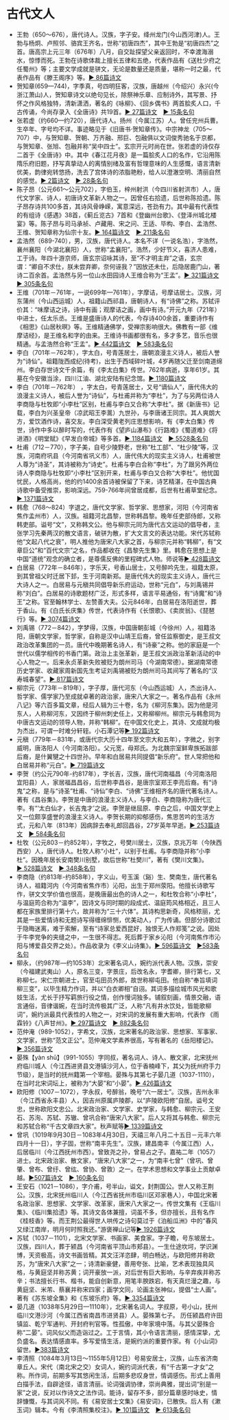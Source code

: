 # 古代文人

- 王勃（650～676），唐代诗人。汉族，字子安。绛州龙门(今山西河津)人。王勃与杨炯、卢照邻、骆宾王齐名，世称“初唐四杰”，其中王勃是“初唐四杰”之首。唐高宗上元三年（676年）八月，自交趾探望父亲返回时，不幸渡海溺水，惊悸而死。王勃在诗歌体裁上擅长五律和五绝，代表作品有《送杜少府之任蜀州》等；主要文学成就是骈文，无论是数量还是质量，堪称一时之最，代表作品有《滕王阁序》等。[► 86篇诗文](https://m.gushiwen.org/authors/authorvsw_e6b970da08cdA1.aspx)
- 贺知章(659—744)，字季真，号四明狂客，汉族，唐越州（今绍兴）永兴(今浙江萧山)人，贺知章诗文以绝句见长，除祭神乐章、应制诗外，其写景、抒怀之作风格独特，清新潇洒，著名的《咏柳》、《回乡偶书》两首脍炙人口，千古传诵，今尚存录入《全唐诗》共19首。[► 27篇诗文](https://m.gushiwen.cn/shiwens/default.aspx?astr=%e8%b4%ba%e7%9f%a5%e7%ab%a0)　[► 15条名句](https://m.gushiwen.cn/mingjus/default.aspx?astr=%e8%b4%ba%e7%9f%a5%e7%ab%a0)
- 张若虚（约660—约720），唐代诗人。扬州（今属江苏）人。曾任兖州兵曹。生卒年、字号均不详。事迹略见于《旧唐书·贺知章传》。中宗神龙（705～707）中，与贺知章、贺朝、万齐融、邢巨、包融俱以文词俊秀驰名于京都，与贺知章、张旭、包融并称“吴中四士”。玄宗开元时尚在世。张若虚的诗仅存二首于《全唐诗》中。其中《春江花月夜》是一篇脍炙人口的名作，它沿用陈隋乐府旧题，抒写真挚动人的离情别绪及富有哲理意味的人生感慨，语言清新优美，韵律宛转悠扬，洗去了宫体诗的浓脂艳粉，给人以澄澈空明、清丽自然的感觉。[► 2篇诗文](https://m.gushiwen.cn/shiwens/default.aspx?astr=%e5%bc%a0%e8%8b%a5%e8%99%9a)　[► 28条名句](https://m.gushiwen.cn/mingjus/default.aspx?astr=%e5%bc%a0%e8%8b%a5%e8%99%9a)
- 陈子昂（公元661～公元702），字伯玉，梓州射洪（今四川省射洪市）人，唐代文学家、诗人，初唐诗文革新人物之一。因曾任右拾遗，后世称陈拾遗。陈子昂存诗共100多首，其诗风骨峥嵘，寓意深远，苍劲有力。其中最有代表性的有组诗《感遇》38首，《蓟丘览古》7首和《登幽州台歌》、《登泽州城北楼宴》等。陈子昂与司马承祯、卢藏用、宋之问、王适、毕构、李白、孟浩然、王维、贺知章称为仙宗十友。[► 164篇诗文](https://m.gushiwen.cn/shiwens/default.aspx?astr=%e9%99%88%e5%ad%90%e6%98%82)　[► 211条名句](https://m.gushiwen.cn/mingjus/default.aspx?astr=%e9%99%88%e5%ad%90%e6%98%82)
- 孟浩然（689-740），男，汉族，唐代诗人。本名不详（一说名浩），字浩然，襄州襄阳（今湖北襄阳）人，世称“孟襄阳”。浩然，少好节义，喜济人患难，工于诗。年四十游京师，唐玄宗诏咏其诗，至“不才明主弃”之语，玄宗谓：“卿自不求仕，朕未尝弃卿，奈何诬我？”因放还未仕，后隐居鹿门山，著诗二百余首。孟浩然与另一位山水田园诗人王维合称为“王孟”。[► 321篇诗文](https://m.gushiwen.cn/shiwens/default.aspx?astr=%e5%ad%9f%e6%b5%a9%e7%84%b6)　[► 305条名句](https://m.gushiwen.cn/mingjus/default.aspx?astr=%e5%ad%9f%e6%b5%a9%e7%84%b6)
- 王维（701年－761年，一说699年—761年），字摩诘，号摩诘居士。汉族，河东蒲州（今山西运城）人，祖籍山西祁县，唐朝诗人，有“诗佛”之称。苏轼评价其：“味摩诘之诗，诗中有画；观摩诘之画，画中有诗。”开元九年（721年）中进士，任太乐丞。王维是盛唐诗人的代表，今存诗400余首，重要诗作有《相思》《山居秋暝》等。王维精通佛学，受禅宗影响很大。佛教有一部《维摩诘经》，是王维名和字的由来。王维诗书画都很有名，多才多艺，音乐也很精通。与孟浩然合称“王孟”。[► 442篇诗文](https://m.gushiwen.cn/shiwens/default.aspx?astr=%e7%8e%8b%e7%bb%b4)　[► 583条名句](https://m.gushiwen.cn/mingjus/default.aspx?astr=%e7%8e%8b%e7%bb%b4)
- 李白（701年－762年），字太白，号青莲居士，唐朝浪漫主义诗人，被后人誉为“诗仙”。祖籍陇西成纪(待考)，出生于西域碎叶城，4岁再随父迁至剑南道绵州。李白存世诗文千余篇，有《李太白集》传世。762年病逝，享年61岁。其墓在今安徽当涂，四川江油、湖北安陆有纪念馆。[► 1180篇诗文](https://m.gushiwen.org/authors/authorvsw_b90660e3e492A1.aspx)
- 李白（701年－762年） ，字太白，号青莲居士，又号“谪仙人”，唐代伟大的浪漫主义诗人，被后人誉为“诗仙”，与杜甫并称为“李杜”，为了与另两位诗人李商隐与杜牧即“小李杜”区别，杜甫与李白又合称“大李杜”。据《新唐书》记载，李白为兴圣皇帝（凉武昭王李暠）九世孙，与李唐诸王同宗。其人爽朗大方，爱饮酒作诗，喜交友。李白深受黄老列庄思想影响，有《李太白集》传世，诗作中多以醉时写的，代表作有《望庐山瀑布》《行路难》《蜀道难》《将进酒》《明堂赋》《早发白帝城》等多首。[► 1184篇诗文](https://m.gushiwen.cn/shiwens/default.aspx?astr=%e6%9d%8e%e7%99%bd)　[► 5528条名句](https://m.gushiwen.cn/mingjus/default.aspx?astr=%e6%9d%8e%e7%99%bd)
- 杜甫（712－770），字子美，自号少陵野老，世称“杜工部”、“杜少陵”等，汉族，河南府巩县（今河南省巩义市）人，唐代伟大的现实主义诗人，杜甫被世人尊为“诗圣”，其诗被称为“诗史”。杜甫与李白合称“李杜”，为了跟另外两位诗人李商隐与杜牧即“小李杜”区别开来，杜甫与李白又合称“大李杜”。他忧国忧民，人格高尚，他的约1400余首诗被保留了下来，诗艺精湛，在中国古典诗歌中备受推崇，影响深远。759-766年间曾居成都，后世有杜甫草堂纪念。[► 1371篇诗文](https://m.gushiwen.org/authors/authorvsw_515ea88d1858A1.aspx)
- 韩愈（768～824）字退之，唐代文学家、哲学家、思想家，河阳（今河南省焦作孟州市）人，汉族。祖籍河北昌黎，世称韩昌黎。晚年任吏部侍郎，又称韩吏部。谥号“文”，又称韩文公。他与柳宗元同为唐代古文运动的倡导者，主张学习先秦两汉的散文语言，破骈为散，扩大文言文的表达功能。宋代苏轼称他“文起八代之衰”，明人推他为唐宋八大家之首，与柳宗元并称“韩柳”，有“文章巨公”和“百代文宗”之名，作品都收在《昌黎先生集》里。韩愈在思想上是中国“道统”观念的确立者，是尊儒反佛的里程碑式人物。师说等[► 428篇诗文](https://m.gushiwen.org/authors/authorvsw_1abe13750637A1.aspx)
- 白居易（772年－846年），字乐天，号香山居士，又号醉吟先生，祖籍太原，到其曾祖父时迁居下邽，生于河南新郑。是唐代伟大的现实主义诗人，唐代三大诗人之一。白居易与元稹共同倡导新乐府运动，世称“元白”，与刘禹锡并称“刘白”。白居易的诗歌题材广泛，形式多样，语言平易通俗，有“诗魔”和“诗王”之称。官至翰林学士、左赞善大夫。公元846年，白居易在洛阳逝世，葬于香山。有《白氏长庆集》传世，代表诗作有《长恨歌》、《卖炭翁》、《琵琶行》等。[► 3074篇诗文](https://m.gushiwen.org/authors/authorvsw_85097dd0c645A1.aspx)
- 刘禹锡（772－842），字梦得，汉族，中国唐朝彭城（今徐州）人，祖籍洛阳，唐朝文学家，哲学家，自称是汉中山靖王后裔，曾任监察御史，是王叔文政治改革集团的一员。唐代中晚期著名诗人，有“诗豪”之称。他的家庭是一个世代以儒学相传的书香门第。政治上主张革新，是王叔文派政治革新活动的中心人物之一。后来永贞革新失败被贬为朗州司马（今湖南常德）。据湖南常德历史学家、收藏家周新国先生考证刘禹锡被贬为朗州司马其间写了著名的“汉寿城春望”。[► 817篇诗文](https://m.gushiwen.org/authors/authorvsw_e3c4e8cf2646A1.aspx)
- 柳宗元（773年－819年），字子厚，唐代河东（今山西运城）人，杰出诗人、哲学家、儒学家乃至成就卓著的政治家，唐宋八大家之一。著名作品有《永州八记》等六百多篇文章，经后人辑为三十卷，名为《柳河东集》。因为他是河东人，人称柳河东，又因终于柳州刺史任上，又称柳柳州。柳宗元与韩愈同为中唐古文运动的领导人物，并称“韩柳”。在中国文化史上，其诗、文成就均极为杰出，可谓一时难分轩轾。小石潭记等[► 192篇诗文](https://m.gushiwen.org/authors/authorvsw_0ba13a22799eA1.aspx)
- 元稹（779年－831年，或唐代宗大历十四年至文宗大和五年），字微之，别字威明，唐洛阳人（今河南洛阳）。父元宽，母郑氏。为北魏宗室鲜卑族拓跋部后裔，是什翼犍之十四世孙。早年和白居易共同提倡“新乐府”。世人常把他和白居易并称“元白”。[► 719篇诗文](https://m.gushiwen.org/authors/authorvsw_201a0677dee4A1.aspx)
- 李贺（约公元790年-约817年），字长吉，汉族，唐代河南福昌（今河南洛阳宜阳县）人，家居福昌昌谷，后世称李昌谷，是唐宗室郑王李亮后裔。有“诗鬼”之称，是与“诗圣”杜甫、“诗仙”李白、“诗佛”王维相齐名的唐代著名诗人。著有《昌谷集》。李贺是中唐的浪漫主义诗人，与李白、李商隐称为唐代三李。有“‘太白仙才，长吉鬼才’之说。李贺是继屈原、李白之后，中国文学史上又一位颇享盛誉的浪漫主义诗人。李贺长期的抑郁感伤，焦思苦吟的生活方式，元和八年（813年）因病辞去奉礼郎回昌谷，27岁英年早逝。[► 253篇诗文](https://m.gushiwen.cn/shiwens/default.aspx?astr=%e6%9d%8e%e8%b4%ba)　[► 584条名句](https://m.gushiwen.cn/mingjus/default.aspx?astr=%e6%9d%8e%e8%b4%ba)
- 杜牧（公元803－约852年），字牧之，号樊川居士，汉族，京兆万年（今陕西西安）人，唐代诗人。杜牧人称“小杜”，以别于杜甫。与李商隐并称“小李杜”。因晚年居长安南樊川别墅，故后世称“杜樊川”，著有《樊川文集》。[► 528篇诗文](https://m.gushiwen.cn/shiwens/default.aspx?astr=%e6%9d%9c%e7%89%a7)　[► 348条名句](https://m.gushiwen.cn/mingjus/default.aspx?astr=%e6%9d%9c%e7%89%a7)
- 李商隐（约813年-约858年），字义山，号玉溪（谿）生、樊南生，唐代著名诗人，祖籍河内（今河南省焦作市）沁阳，出生于郑州荥阳。他擅长诗歌写作，骈文文学价值也很高，是晚唐最出色的诗人之一，和杜牧合称“小李杜”，与温庭筠合称为“温李”，因诗文与同时期的段成式、温庭筠风格相近，且三人都在家族里排行第十六，故并称为“三十六体”。其诗构思新奇，风格秾丽，尤其是一些爱情诗和无题诗写得缠绵悱恻，优美动人，广为传诵。但部分诗歌过于隐晦迷离，难于索解，至有“诗家总爱西昆好，独恨无人作郑笺”之说。因处于牛李党争的夹缝之中，一生很不得志。死后葬于家乡沁阳（今河南焦作市沁阳与博爱县交界之处）。作品收录为《李义山诗集》。[► 596篇诗文](https://m.gushiwen.cn/shiwens/default.aspx?astr=%e6%9d%8e%e5%95%86%e9%9a%90)　[►583条名句](https://m.gushiwen.cn/mingjus/default.aspx?astr=%e6%9d%8e%e5%95%86%e9%9a%90)
- 柳永，（约987年—约1053年）北宋著名词人，婉约派代表人物。汉族，崇安（今福建武夷山）人，原名三变，字景庄，后改名永，字耆卿，排行第七，又称柳七。宋仁宗朝进士，官至屯田员外郎，故世称柳屯田。他自称“奉旨填词柳三变”，以毕生精力作词，并以“白衣卿相”自诩。其词多描绘城市风光和歌妓生活，尤长于抒写羁旅行役之情，创作慢词独多。铺叙刻画，情景交融，语言通俗，音律谐婉，在当时流传极其广泛，人称“凡有井水饮处，皆能歌柳词”，婉约派最具代表性的人物之一，对宋词的发展有重大影响，代表作 《雨霖铃》《八声甘州》。[► 297篇诗文](https://m.gushiwen.cn/shiwens/default.aspx?astr=%e6%9f%b3%e6%b0%b8)　[► 882条名句](https://m.gushiwen.cn/mingjus/default.aspx?astr=%e6%9f%b3%e6%b0%b8)
- 范仲淹（989-1052），字希文，汉族，北宋著名的政治家、思想家、军事家、文学家，世称“范文正公”。范仲淹文学素养很高，写有著名的《岳阳楼记》。[► 356篇诗文](https://m.gushiwen.org/authors/authorvsw_c2c3edb9c1b1A1.aspx)
- 晏殊【yàn shū】（991-1055）字同叔，著名词人、诗人、散文家，北宋抚州府临川城人（今江西进贤县文港镇沙河人，位于香楠峰下，其父为抚州府手力节级），是当时的抚州籍第一个宰相。晏殊与其第七子晏几道（1037-1110），在当时北宋词坛上，被称为“大晏”和“小晏”。[► 426篇诗文](https://m.gushiwen.org/authors/authorvsw_20e68621f077A1.aspx)
- 欧阳修（1007－1072），字永叔，号醉翁，晚号“六一居士”。汉族，吉州永丰（今江西省永丰县）人，因吉州原属庐陵郡，以“庐陵欧阳修”自居。谥号文忠，世称欧阳文忠公。北宋政治家、文学家、史学家，与韩愈、柳宗元、王安石、苏洵、苏轼、苏辙、曾巩合称“唐宋八大家”。后人又将其与韩愈、柳宗元和苏轼合称“千古文章四大家”。秋声赋等[► 1339篇诗文](https://m.gushiwen.org/authors/authorvsw_7ab3b8200774A1.aspx)
- 曾巩（1019年9月30日－1083年4月30日，天禧三年八月二十五日－元丰六年四月十一日），字子固，世称“南丰先生”。汉族，建昌南丰（今属江西）人，后居临川（今江西抚州市西）。曾致尧之孙，曾易占之子。嘉祐二年（1057）进士。北宋政治家、散文家，“唐宋八大家”之一，为“南丰七曾”（曾巩、曾肇、曾布、曾纡、曾纮、曾协、曾敦）之一。在学术思想和文学事业上贡献卓越。[►507篇诗文](https://m.gushiwen.cn/shiwens/default.aspx?astr=%e6%9b%be%e5%b7%a9)　[► 160条名句](https://m.gushiwen.cn/mingjus/default.aspx?astr=%e6%9b%be%e5%b7%a9)
- 王安石（1021－1086），字介甫，号半山，谥文，封荆国公。世人又称王荆公。汉族，北宋抚州临川人（今江西省抚州市临川区邓家巷人），中国北宋著名政治家、思想家、文学家、改革家，唐宋八大家之一。传世文集有《王临川集》、《临川集拾遗》等。其诗文各体兼擅，词虽不多，但亦擅长，且有名作《桂枝香》等。而王荆公最得世人哄传之诗句莫过于《泊船瓜洲》中的“春风又绿江南岸，明月何时照我还。”游褒禅山记等[► 1926篇诗文](https://m.gushiwen.org/authors/authorvsw_6485481407d1A1.aspx)
- 苏轼（1037－1101），北宋文学家、书画家、美食家。字子瞻，号东坡居士。汉族，四川人，葬于颍昌（今河南省平顶山市郏县）。一生仕途坎坷，学识渊博，天资极高，诗文书画皆精。其文汪洋恣肆，明白畅达，与欧阳修并称欧苏，为“唐宋八大家”之一；诗清新豪健，善用夸张、比喻，艺术表现独具风格，与黄庭坚并称苏黄；词开豪放一派，对后世有巨大影响，与辛弃疾并称苏辛；书法擅长行书、楷书，能自创新意，用笔丰腴跌宕，有天真烂漫之趣，与黄庭坚、米芾、蔡襄并称宋四家；画学文同，论画主张神似，提倡“士人画”。著有《苏东坡全集》和《东坡乐府》等。[► 3354篇诗文](https://m.gushiwen.org/authors/authorvsw_3b99a16ff2ddA1.aspx)
- 晏几道（1038年5月29日—1110年），北宋著名词人。字叔原，号小山，抚州临川文港沙河（今属江西省南昌市进贤县）人。晏殊第七子。 历任颍昌府许田镇监、乾宁军通判、开封府判官等。性孤傲，中年家境中落。与其父晏殊合称“二晏”。词风似父而造诣过之。工于言情，其小令语言清丽，感情深挚，尤负盛名。表达情感直率。多写爱情生活，是婉约派的重要作家。有《小山词》留世。[►383篇诗文](https://m.gushiwen.org/authors/authorvsw_1e6d9d77697aA1.aspx)
- 李清照（1084年3月13日～1155年5月12日）号易安居士，汉族，山东省济南章丘人。宋代（南北宋之交）女词人，婉约词派代表，有“千古第一才女”之称。所作词，前期多写其悠闲生活，后期多悲叹身世，情调感伤。形式上善用白描手法，自辟途径，语言清丽。论词强调协律，崇尚典雅，提出词“别是一家”之说，反对以作诗文之法作词。能诗，留存不多，部分篇章感时咏史，情辞慷慨，与其词风不同。有《易安居士文集》《易安词》，已散佚。后人有《漱玉词》辑本。今有《李清照集校注》。[► 101篇诗文](https://m.gushiwen.cn/shiwens/default.aspx?astr=%e6%9d%8e%e6%b8%85%e7%85%a7)　[► 613条名句](https://m.gushiwen.cn/mingjus/default.aspx?astr=%e6%9d%8e%e6%b8%85%e7%85%a7)